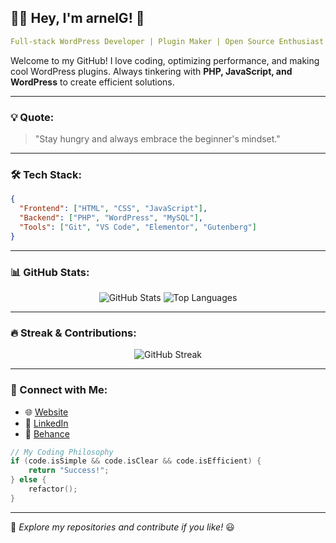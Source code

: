 ## 👨‍💻 Hey, I'm **arnelG**! 🚀

```yaml
Full-stack WordPress Developer | Plugin Maker | Open Source Enthusiast | ITguy
```

Welcome to my GitHub! I love coding, optimizing performance, and making cool WordPress plugins. Always tinkering with **PHP, JavaScript, and WordPress** to create efficient solutions.

---

### 💡 Quote:
> "Stay hungry and always embrace the beginner's mindset."

---

### 🛠️ Tech Stack:
```json
{
  "Frontend": ["HTML", "CSS", "JavaScript"],
  "Backend": ["PHP", "WordPress", "MySQL"],
  "Tools": ["Git", "VS Code", "Elementor", "Gutenberg"]
}
```
---

### 📊 GitHub Stats:
<p align="center">
  <img src="https://github-readme-stats.vercel.app/api?username=wikiwyrhead&show_icons=true&theme=tokyonight&hide_border=true" alt="GitHub Stats" />
  <img src="https://github-readme-stats.vercel.app/api/top-langs/?username=wikiwyrhead&layout=compact&theme=tokyonight&hide_border=true" alt="Top Languages" />
</p>

---

### 🔥 Streak & Contributions:
<p align="center">
  <img src="https://github-readme-streak-stats.vercel.app?user=wikiwyrhead&theme=tokyonight&hide_border=true" alt="GitHub Streak" />
</p>

---

### 📡 Connect with Me:
- 🌐 [Website](https://arnelgo.info/)
- 💼 [LinkedIn](https://www.linkedin.com/in/arnelgo)
- 🎨 [Behance](https://www.behance.net/arnielgo7b84)

```c
// My Coding Philosophy
if (code.isSimple && code.isClear && code.isEfficient) {
    return "Success!";
} else {
    refactor();
}
```
---
🔹 *Explore my repositories and contribute if you like!* 😃
